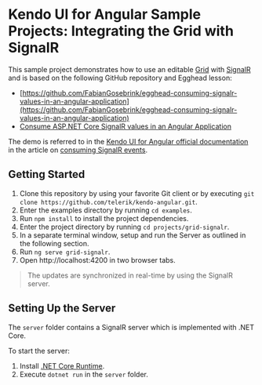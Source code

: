 # Kendo UI for Angular Sample Projects: Integrating the Grid with SignalR

This sample project demonstrates how to use an editable [Grid](https://www.telerik.com/kendo-angular-ui/components/grid/) with [SignalR](https://docs.microsoft.com/en-us/aspnet/signalr/overview/getting-started/introduction-to-signalr) and is based on the following GitHub repository and Egghead lesson:
* [https://github.com/FabianGosebrink/egghead-consuming-signalr-values-in-an-angular-application](https://github.com/FabianGosebrink/egghead-consuming-signalr-values-in-an-angular-application)
* [Consume ASP.NET Core SignalR values in an Angular Application](https://egghead.io/lessons/angular-consume-asp-net-core-signalr-values-in-an-angular-application)

The demo is referred to in the [Kendo UI for Angular official documentation](https://www.telerik.com/kendo-angular-ui/components) in the article on [consuming SignalR events](https://www.telerik.com/kendo-angular-ui/components/grid/how-to/consume-signalr-in-grid/).

## Getting Started

1. Clone this repository by using your favorite Git client or by executing `git clone https://github.com/telerik/kendo-angular.git`.
1. Enter the examples directory by running `cd examples`.
1. Run `npm install` to install the project dependencies.
1. Enter the project directory by running `cd projects/grid-signalr`.
1. In a separate terminal window, setup and run the Server as outlined in the following section.
1. Run `ng serve grid-signalr`.
1. Open http://localhost:4200 in two browser tabs.

> The updates are synchronized in real-time by using the SignalR server.

## Setting Up the Server

The `server` folder contains a SignalR server which is implemented with .NET Core.

To start the server:

1. Install [.NET Core Runtime](https://dotnet.microsoft.com/download).
1. Execute `dotnet run` in the `server` folder.
